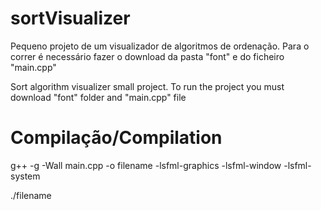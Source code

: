 # sortVisualizer
Pequeno projeto de um visualizador de algoritmos de ordenação.
Para o correr é necessário fazer o download da pasta "font" e do ficheiro "main.cpp"

Sort algorithm visualizer small project.
To run the project you must download "font" folder and "main.cpp" file

# Compilação/Compilation
g++ -g -Wall main.cpp -o filename -lsfml-graphics -lsfml-window -lsfml-system

./filename
